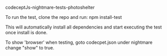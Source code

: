 codeceptJs-nightmare-tests-photoshelter

To run the test, clone the repo and run:
	npm install-test

This will automatically install all dependencies and start executing the test once install is done.

To show 'browser' when testing, goto codecpet.json under nightmare change "show" to true.


